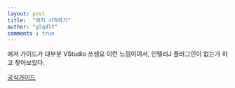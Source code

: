 ```yaml
---
layout: post
title:  "에저 시작하기"
author: "glqdlt"
comments : true
---
```


에저 가이드가 대부분 VStudio 쓰셈요 이런 느낌이여서, 인텔리J 플러그인이 없는가 하고 찾아보았다.

[공식가이드](https://docs.microsoft.com/ko-kr/java/azure/intellij/azure-toolkit-for-intellij?view=azure-java-stable)

